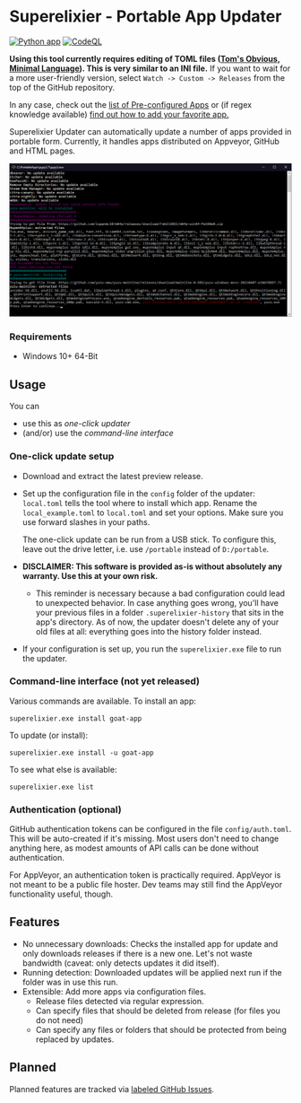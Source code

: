 # Superelixier - Portable App Updater

[![Python app](https://github.com/FlotterCodername/superelixier-updater/actions/workflows/python-app.yml/badge.svg)](https://github.com/FlotterCodername/superelixier-updater/actions/workflows/python-app.yml) [![CodeQL](https://github.com/FlotterCodername/superelixier-updater/actions/workflows/codeql-analysis.yml/badge.svg)](https://github.com/FlotterCodername/superelixier-updater/actions/workflows/codeql-analysis.yml)

**Using this tool currently requires editing of TOML files
([Tom's Obvious, Minimal Language](https://en.wikipedia.org/wiki/TOML)). This is very similar to an INI file.** If you
want to wait for a more user-friendly version, select ``Watch -> Custom -> Releases`` from the top of the GitHub
repository.

In any case, check out the [list of Pre-configured Apps](./docs/Available%20Apps.md) or (if regex knowledge available) [find out how to add your favorite app.](./docs/Adding%20Apps.md)

Superelixier Updater can automatically update a number of apps provided in portable form. Currently, it handles apps
distributed on Appveyor, GitHub and HTML pages.

![Example console output of this program](./docs/example.png)


### Requirements

- Windows 10+ 64-Bit

## Usage

You can 
- use this as *one-click updater*
- (and/or) use the *command-line interface*

### One-click update setup

- Download and extract the latest preview release.
- Set up the configuration file in the ``config`` folder of the updater:
    ``local.toml`` tells the tool where to install which app. Rename the ``local_example.toml`` to ``local.toml`` and
    set your options. Make sure you use forward slashes in your paths.

    The one-click update can be run from a USB stick. To configure this, leave out the drive letter, i.e. use ``/portable``
    instead of ``D:/portable``.

- **DISCLAIMER: This software is provided as-is without absolutely any warranty. Use this at your own risk.**
    - This reminder is necessary because a bad configuration could lead to unexpected behavior. In case anything goes
      wrong, you'll have your previous files in a folder ``.superelixier-history`` that sits in the app's directory. As
      of now, the updater doesn't delete any of your old files at all: everything goes into the history folder instead.
- If your configuration is set up, you run the ``superelixier.exe`` file to run the updater.

### Command-line interface (not yet released)
Various commands are available.
To install an app:
```shell
superelixier.exe install goat-app
```
To update (or install):
```shell
superelixier.exe install -u goat-app
```
To see what else is available:
```shell
superelixier.exe list
```
### Authentication (optional)
GitHub authentication tokens can be configured in the file ``config/auth.toml``. This will be auto-created
if it's missing. Most users don't need to change anything here, as modest amounts of API calls can be done without
authentication.

For AppVeyor, an authentication token is practically required. AppVeyor is not meant to be a public file hoster.
Dev teams may still find the AppVeyor functionality useful, though.

## Features

- No unnecessary downloads: Checks the installed app for update and only downloads releases if there is a new one. Let's
  not waste bandwidth (caveat: only detects updates it did itself).
- Running detection: Downloaded updates will be applied next run if the folder was in use this run.
- Extensible: Add more apps via configuration files.
    - Release files detected via regular expression.
    - Can specify files that should be deleted from release (for files you do not need)
    - Can specify any files or folders that should be protected from being replaced by updates.


## Planned
Planned features are tracked via [labeled GitHub Issues](https://github.com/FlotterCodername/superelixier-updater/issues?q=is%3Aopen+is%3Aissue+label%3Aaccepted+label%3Aepic%2Cenhancement).
